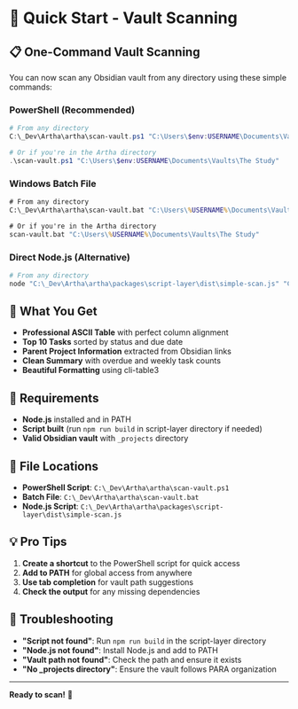 # 🚀 Quick Start - Vault Scanning

## 📋 One-Command Vault Scanning

You can now scan any Obsidian vault from any directory using these simple commands:

### PowerShell (Recommended)
```powershell
# From any directory
C:\_Dev\Artha\artha\scan-vault.ps1 "C:\Users\$env:USERNAME\Documents\Vaults\The Study"

# Or if you're in the Artha directory
.\scan-vault.ps1 "C:\Users\$env:USERNAME\Documents\Vaults\The Study"
```

### Windows Batch File
```cmd
# From any directory
C:\_Dev\Artha\artha\scan-vault.bat "C:\Users\%USERNAME%\Documents\Vaults\The Study"

# Or if you're in the Artha directory
scan-vault.bat "C:\Users\%USERNAME%\Documents\Vaults\The Study"
```

### Direct Node.js (Alternative)
```bash
# From any directory
node "C:\_Dev\Artha\artha\packages\script-layer\dist\simple-scan.js" "C:\Users\$USERNAME\Documents\Vaults\The Study"
```

## 🎯 What You Get

- **Professional ASCII Table** with perfect column alignment
- **Top 10 Tasks** sorted by status and due date
- **Parent Project Information** extracted from Obsidian links
- **Clean Summary** with overdue and weekly task counts
- **Beautiful Formatting** using cli-table3

## 🔧 Requirements

- **Node.js** installed and in PATH
- **Script built** (run `npm run build` in script-layer directory if needed)
- **Valid Obsidian vault** with `_projects` directory

## 📁 File Locations

- **PowerShell Script**: `C:\_Dev\Artha\artha\scan-vault.ps1`
- **Batch File**: `C:\_Dev\Artha\artha\scan-vault.bat`
- **Node.js Script**: `C:\_Dev\Artha\artha\packages\script-layer\dist\simple-scan.js`

## 💡 Pro Tips

1. **Create a shortcut** to the PowerShell script for quick access
2. **Add to PATH** for global access from anywhere
3. **Use tab completion** for vault path suggestions
4. **Check the output** for any missing dependencies

## 🚨 Troubleshooting

- **"Script not found"**: Run `npm run build` in the script-layer directory
- **"Node.js not found"**: Install Node.js and add to PATH
- **"Vault path not found"**: Check the path and ensure it exists
- **"No _projects directory"**: Ensure the vault follows PARA organization

---

**Ready to scan!** 🎉
